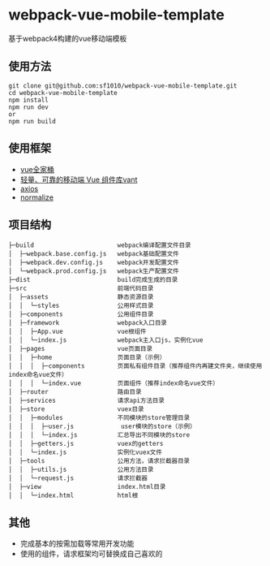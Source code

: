 # webpack-vue-mobile-template
基于webpack4构建的vue移动端模板

## 使用方法
~~~
git clone git@github.com:sf1010/webpack-vue-mobile-template.git
cd webpack-vue-mobile-template
npm install
npm run dev
or
npm run build
~~~

## 使用框架
- [vue全家桶](https://cn.vuejs.org)
- [轻量、可靠的移动端 Vue 组件库vant](https://youzan.github.io/vant/#/zh-CN/intro)
- [axios](https://github.com/axios/axios)
- [normalize](http://necolas.github.io/normalize.css/)

## 项目结构
~~~
├─build                       webpack编译配置文件目录
│  ├─webpack.base.config.js   webpack基础配置文件
│  ├─webpack.dev.config.js    webpack开发配置文件
│  └─webpack.prod.config.js   webpack生产配置文件
├─dist                        build完成生成的目录
├─src                         前端代码目录
│  ├─assets                   静态资源目录
│  │  └─styles                公用样式目录
│  ├─components               公用组件目录
│  ├─framework                webpack入口目录
│  │  ├─App.vue               vue根组件
│  │  └─index.js              webpack主入口js，实例化vue
│  ├─pages                    vue页面目录
│  │  ├─home                  页面目录（示例）
│  │  │  ├─components         页面私有组件目录（推荐组件内再建文件夹，继续使用index命名vue文件）
│  │  │  └─index.vue          页面组件（推荐index命名vue文件）
│  ├─router                   路由目录
│  ├─services                 请求api方法目录
│  ├─store                    vuex目录
│  │  ├─modules               不同模块的store管理目录
│  │  │  ├─user.js             user模块的store（示例）
│  │  │  └─index.js           汇总导出不同模块的store
│  │  ├─getters.js            vuex的getters
│  │  └─index.js              实例化vuex文件
│  ├─tools                    公用方法，请求拦截器目录
│  │  ├─utils.js              公用方法目录
│  │  └─request.js            请求拦截器
│  ├─view                     index.html目录
│  │  └─index.html            html根
~~~

## 其他
- 完成基本的按需加载等常用开发功能
- 使用的组件，请求框架均可替换成自己喜欢的
